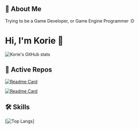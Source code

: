 
## 🚀 About Me
Trying to be a Game Developer, or Game Engine Programmer :D

  
# Hi, I'm Korie 👋

![Korie's GitHub stats](https://github-readme-stats.vercel.app/api?username=KorieDrakeChaney&theme=cobalt&show_icons=true)
  
## 🔗 Active Repos

[![Readme Card](https://github-readme-stats.vercel.app/api/pin/?username=KorieDrakeChaney&repo=Basic-WebGL-Renderer&theme=cobalt)](https://github.com/KorieDrakeChaney/Basic-WebGL-Renderer)

[![Readme Card](https://github-readme-stats.vercel.app/api/pin/?username=KorieDrakeChaney&repo=2D-Game-Engine-using-WebGL&theme=cobalt)](https://github.com/KorieDrakeChaney/2D-Game-Engine-using-WebGL)

## 🛠 Skills

[![Top Langs](https://github-readme-stats.vercel.app/api/top-langs/?username=KorieDrakeChaney&layout=compact&theme=cobalt)]
